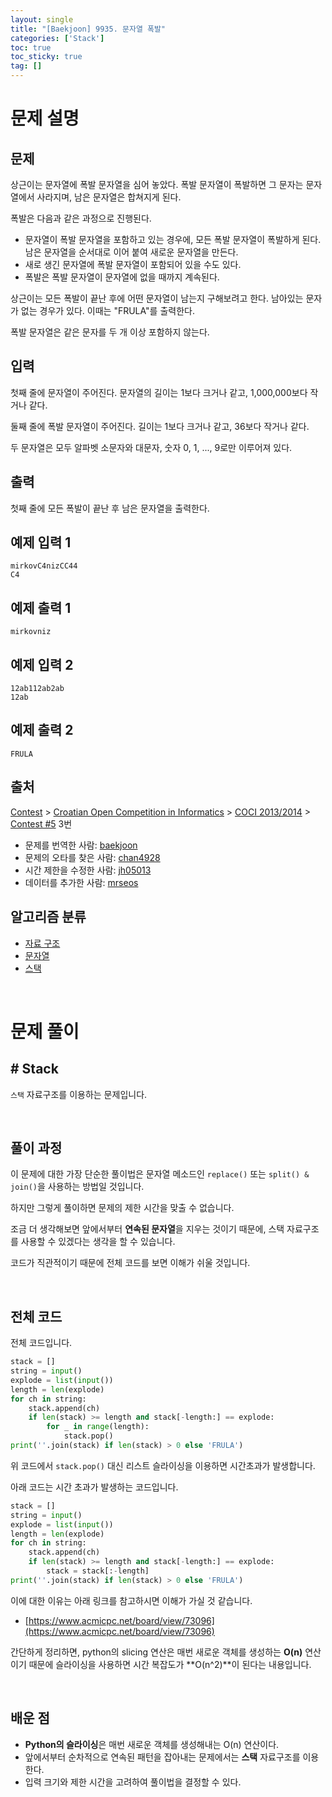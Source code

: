 ```yaml
---
layout: single
title: "[Baekjoon] 9935. 문자열 폭발"
categories: ['Stack']
toc: true
toc_sticky: true
tag: []
---
```


# 문제 설명

## 문제

상근이는 문자열에 폭발 문자열을 심어 놓았다. 폭발 문자열이 폭발하면 그 문자는 문자열에서 사라지며, 남은 문자열은 합쳐지게 된다.

폭발은 다음과 같은 과정으로 진행된다.

- 문자열이 폭발 문자열을 포함하고 있는 경우에, 모든 폭발 문자열이 폭발하게 된다. 남은 문자열을 순서대로 이어 붙여 새로운 문자열을 만든다.
- 새로 생긴 문자열에 폭발 문자열이 포함되어 있을 수도 있다.
- 폭발은 폭발 문자열이 문자열에 없을 때까지 계속된다.

상근이는 모든 폭발이 끝난 후에 어떤 문자열이 남는지 구해보려고 한다. 남아있는 문자가 없는 경우가 있다. 이때는 "FRULA"를 출력한다.

폭발 문자열은 같은 문자를 두 개 이상 포함하지 않는다.

## 입력

첫째 줄에 문자열이 주어진다. 문자열의 길이는 1보다 크거나 같고, 1,000,000보다 작거나 같다.

둘째 줄에 폭발 문자열이 주어진다. 길이는 1보다 크거나 같고, 36보다 작거나 같다.

두 문자열은 모두 알파벳 소문자와 대문자, 숫자 0, 1, ..., 9로만 이루어져 있다.

## 출력

첫째 줄에 모든 폭발이 끝난 후 남은 문자열을 출력한다.

## 예제 입력 1 

```
mirkovC4nizCC44
C4
```

## 예제 출력 1 

```
mirkovniz
```

## 예제 입력 2 

```
12ab112ab2ab
12ab
```

## 예제 출력 2 

```
FRULA
```

## 출처

[Contest](https://www.acmicpc.net/category/45) > [Croatian Open Competition in Informatics](https://www.acmicpc.net/category/17) > [COCI 2013/2014](https://www.acmicpc.net/category/272) > [Contest #5](https://www.acmicpc.net/category/detail/1230) 3번

- 문제를 번역한 사람: [baekjoon](https://www.acmicpc.net/user/baekjoon)
- 문제의 오타를 찾은 사람: [chan4928](https://www.acmicpc.net/user/chan4928)
- 시간 제한을 수정한 사람: [jh05013](https://www.acmicpc.net/user/jh05013)
- 데이터를 추가한 사람: [mrseos](https://www.acmicpc.net/user/mrseos)

## 알고리즘 분류

- [자료 구조](https://www.acmicpc.net/problem/tag/175)
- [문자열](https://www.acmicpc.net/problem/tag/158)
- [스택](https://www.acmicpc.net/problem/tag/71)

<br>

# 문제 풀이

## \# Stack

`스택` 자료구조를 이용하는 문제입니다. 

<br>

## 풀이 과정

이 문제에 대한 가장 단순한 풀이법은 문자열 메소드인 `replace()` 또는 `split() & join()`을 사용하는 방법일 것입니다. 

하지만 그렇게 풀이하면 문제의 제한 시간을 맞출 수 없습니다. 

조금 더 생각해보면 앞에서부터 **연속된 문자열**을 지우는 것이기 때문에, 스택 자료구조를 사용할 수 있겠다는 생각을 할 수 있습니다. 

코드가 직관적이기 때문에 전체 코드를 보면 이해가 쉬울 것입니다. 

<br>

## 전체 코드

전체 코드입니다. 

```python
stack = []
string = input()
explode = list(input())
length = len(explode)
for ch in string:
    stack.append(ch)
    if len(stack) >= length and stack[-length:] == explode:
        for _ in range(length):
            stack.pop()
print(''.join(stack) if len(stack) > 0 else 'FRULA')
```

위 코드에서 `stack.pop()` 대신 리스트 슬라이싱을 이용하면 시간초과가 발생합니다. 

아래 코드는 시간 초과가 발생하는 코드입니다. 

```python
stack = []
string = input()
explode = list(input())
length = len(explode)
for ch in string:
    stack.append(ch)
    if len(stack) >= length and stack[-length:] == explode:
        stack = stack[:-length]
print(''.join(stack) if len(stack) > 0 else 'FRULA')
```

이에 대한 이유는 아래 링크를 참고하시면 이해가 가실 것 같습니다. 

* [https://www.acmicpc.net/board/view/73096](https://www.acmicpc.net/board/view/73096)

간단하게 정리하면, python의 slicing 연산은 매번 새로운 객체를 생성하는 **O(n)** 연산이기 때문에 슬라이싱을 사용하면 시간 복잡도가 **O(n^2)**이 된다는 내용입니다. 

<br>

## 배운 점

* **Python의 슬라이싱**은 매번 새로운 객체를 생성해내는 O(n) 연산이다. 
* 앞에서부터 순차적으로 연속된 패턴을 잡아내는 문제에서는 **스택** 자료구조를 이용한다. 
* 입력 크기와 제한 시간을 고려하여 풀이법을 결정할 수 있다. 











